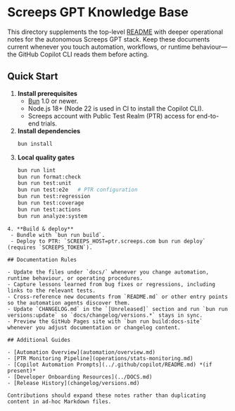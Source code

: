# Screeps GPT Knowledge Base

This directory supplements the top-level [README](../README.md) with deeper operational notes for the autonomous Screeps GPT
stack. Keep these documents current whenever you touch automation, workflows, or runtime behaviour—the GitHub Copilot CLI reads
them before acting.

## Quick Start

1. **Install prerequisites**
   - [Bun](https://bun.sh) 1.0 or newer.
   - Node.js 18+ (Node 22 is used in CI to install the Copilot CLI).
   - Screeps account with Public Test Realm (PTR) access for end-to-end trials.
2. **Install dependencies**
   ```bash
   bun install
   ```
3. **Local quality gates**
   ```bash
   bun run lint
   bun run format:check
   bun run test:unit
   bun run test:e2e   # PTR configuration
   bun run test:regression
   bun run test:coverage
   bun run test:actions
   bun run analyze:system
   ```

```
4. **Build & deploy**
 - Bundle with `bun run build`.
 - Deploy to PTR: `SCREEPS_HOST=ptr.screeps.com bun run deploy` (requires `SCREEPS_TOKEN`).

## Documentation Rules

- Update the files under `docs/` whenever you change automation, runtime behaviour, or operating procedures.
- Capture lessons learned from bug fixes or regressions, including links to the relevant tests.
- Cross-reference new documents from `README.md` or other entry points so the automation agents discover them.
- Update `CHANGELOG.md` in the `[Unreleased]` section and run `bun run versions:update` so `docs/changelog/versions.*` stays in sync.
- Preview the GitHub Pages site with `bun run build:docs-site` whenever you adjust documentation or changelog content.

## Additional Guides

- [Automation Overview](automation/overview.md)
- [PTR Monitoring Pipeline](operations/stats-monitoring.md)
- [Copilot Automation Prompts](../.github/copilot/README.md) *(if present)*
- [Developer Onboarding Resources](../DOCS.md)
- [Release History](changelog/versions.md)

Contributions should expand these notes rather than duplicating content in ad-hoc Markdown files.
```
